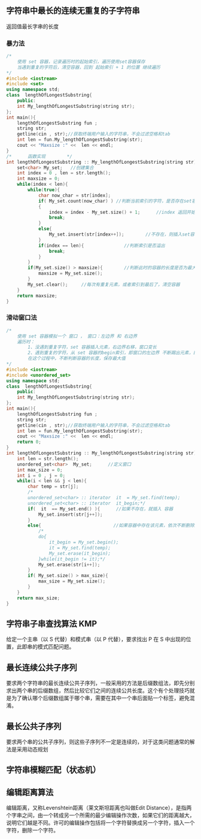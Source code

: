 ## 字符串中最长的连续无重复的子字符串

返回值最长字串的长度

### 暴力法

```c++
/*
	使用 set 容器，记录遍历时的起始索引，遍历使用set容器保存
	当遇到重复的字符后，清空容器，回到 起始索引 + 1 的位置 继续遍历
*/
#include <iostream>
#include <set>
using namespace std;
class  lengthOfLongestSubstring{
    public:
    int My_lengthOfLongestSubstring(string str);
};
int main(){
    lengthOfLongestSubstring fun ;
    string str;
    getline(cin , str);//获取终端用户输入的字符串，不会过滤空格和tab
    int len = fun.My_lengthOfLongestSubstring(str);
    cout << "Maxsize :" <<  len << endl;
}
/*		函数实现		*/
int lengthOfLongestSubstring :: My_lengthOfLongestSubstring(string str){
    set<char> My_set;   //创建集合
    int index = 0 , len = str.length();
    int maxsize = 0;
    while(index < len){
        while(true){
            char now_char = str[index];
            if( My_set.count(now_char) ) //判断当前索引的字符，是否存在set容器中 ， 存在返回 true
            {
                index = index - My_set.size() + 1;      //index 返回开始的位置+1 的索引
                break;
            }
            else{
                My_set.insert(str[index++]);        //不存在，则插入set容器
            }
            if(index == len){               //判断索引是否溢出
                break;
            }
        }
        if(My_set.size() > maxsize){        //判断此时的容器的长度是否为最大值
            maxsize = My_set.size();        
        }
        My_set.clear();     //每次有重复元素，或者索引到最后了，清空容器
    }
    return maxsize;
}
```

### 滑动窗口法

```c++
/*
	使用 set 容器模拟一个 窗口 ， 窗口：左边界 和 右边界
	遍历时：
		1、没遇到重复字符，set 容器插入元素，右边界右移，窗口变长
		2、遇到重复的字符，从 set 容器的begin索引，即窗口的左边界 不断踢出元素，即左边界右移，直到没有重复元素，能够把当前遍历的字符插入set容器为止
		在这个过程中，不断判断容器的长度，保存最大值
*/
#include <iostream>
#include <unordered_set>
using namespace std;
class  lengthOfLongestSubstring{
    public:
    int My_lengthOfLongestSubstring(string str);
};
int main(){
    lengthOfLongestSubstring fun ;
    string str;
    getline(cin , str);//获取终端用户输入的字符串，不会过滤空格和tab
    int len = fun.My_lengthOfLongestSubstring(str);
    cout << "Maxsize :" <<  len << endl;
    return 0;
}
int lengthOfLongestSubstring :: My_lengthOfLongestSubstring(string str){
    int len = str.length();
    unordered_set<char>  My_set;      //定义窗口
    int max_size = 0;
    int i = 0 , j = 0;
    while(i < len && j < len){
        char temp = str[j];
        /*
        unordered_set<char> :: iterator  it  = My_set.find(temp);
        unordered_set<char> :: iterator  it_begin;*/
        if(  it  == My_set.end() ){      //如果不存在，就插入 容器
            My_set.insert(str[j++]);
        }
        else{                           //如果容器中存在该元素，依次不断删除插入的元素，直到能够插入
            /*
            do{
                it_begin = My_set.begin();
                it = My_set.find(temp);
                My_set.erase(it_begin);
            }while(it_begin != it);*/
            My_set.erase(str[i++]);
        }
        if( My_set.size() > max_size){
            max_size = My_set.size();
        }
    }
    return max_size;
}
```

## 字符串子串查找算法 KMP

给定一个主串（以 S 代替）和模式串（以 P 代替），要求找出 P 在 S 中出现的位置，此即串的模式匹配问题。

## 最长连续公共子序列

要求两个字符串的最长连续公共子序列，一般采用的方法是后缀数组法，即先分别求出两个串的后缀数组，然后比较它们之间的连续公共长度。这个有个处理技巧就是为了确认哪个后缀数组属于哪个串，需要在其中一个串后面贴一个标签，避免混淆。

## 最长公共子序列

要求两个串的公共子序列，则这些子序列不一定是连续的，对于这类问题通常的解法是采用动态规划

## 字符串模糊匹配（状态机）

## 编辑距离算法

编辑距离，又称Levenshtein距离（莱文斯坦距离也叫做Edit Distance），是指两个字串之间，由一个转成另一个所需的最少编辑操作次数，如果它们的距离越大，说明它们越是不同。许可的编辑操作包括将一个字符替换成另一个字符，插入一个字符，删除一个字符。

